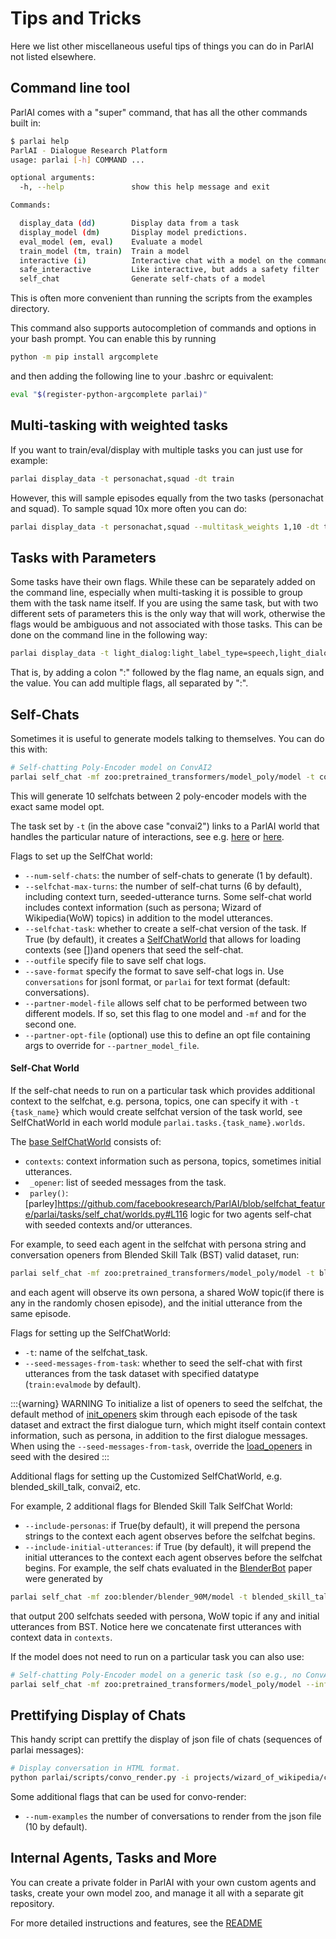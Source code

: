 Tips and Tricks
===============

Here we list other miscellaneous useful tips of things you can do in
ParlAI not listed elsewhere.

Command line tool
-----------------

ParlAI comes with a "super" command, that has all the other commands
built in:

```bash
$ parlai help
ParlAI - Dialogue Research Platform
usage: parlai [-h] COMMAND ...

optional arguments:
  -h, --help               show this help message and exit

Commands:

  display_data (dd)        Display data from a task
  display_model (dm)       Display model predictions.
  eval_model (em, eval)    Evaluate a model
  train_model (tm, train)  Train a model
  interactive (i)          Interactive chat with a model on the command line
  safe_interactive         Like interactive, but adds a safety filter
  self_chat                Generate self-chats of a model
```

This is often more convenient than running the scripts from the examples
directory.

This command also supports autocompletion of commands and options in
your bash prompt. You can enable this by running

```bash
python -m pip install argcomplete
```

and then adding the following line to your .bashrc or equivalent:

```bash
eval "$(register-python-argcomplete parlai)"
```

Multi-tasking with weighted tasks
---------------------------------

If you want to train/eval/display with multiple tasks you can just use
for example:

```bash
parlai display_data -t personachat,squad -dt train
```

However, this will sample episodes equally from the two tasks
(personachat and squad). To sample squad 10x more often you can do:

```bash
parlai display_data -t personachat,squad --multitask_weights 1,10 -dt train
```

Tasks with Parameters
---------------------

Some tasks have their own flags. While these can be separately added on
the command line, especially when multi-tasking it is possible to group
them with the task name itself. If you are using the same task, but with
two different sets of parameters this is the only way that will work,
otherwise the flags would be ambiguous and not associated with those
tasks. This can be done on the command line in the following way:

```bash
parlai display_data -t light_dialog:light_label_type=speech,light_dialog:light_label_type=emote -dt train
```

That is, by adding a colon ":" followed by the flag name, an equals
sign, and the value. You can add multiple flags, all separated by ":".

Self-Chats
----------

Sometimes it is useful to generate models talking to themselves. You can
do this with:

```bash
# Self-chatting Poly-Encoder model on ConvAI2
parlai self_chat -mf zoo:pretrained_transformers/model_poly/model -t convai2 --inference topk --num-self-chats 10 --display-examples True -dt valid
```
This will generate 10 selfchats between 2 poly-encoder models with the exact same model opt.

The task set by `-t` (in the above case "convai2") links to a
ParlAI world that handles the particular nature of interactions, see
e.g.
[here](https://github.com/facebookresearch/ParlAI/blob/master/parlai/tasks/convai2/worlds.py#L98)
or
[here](https://github.com/facebookresearch/ParlAI/blob/master/parlai/tasks/wizard_of_wikipedia/worlds.py#L106).


Flags to set up the SelfChat world:

- `--num-self-chats`: the number of self-chats to generate (1 by default).
- `--selfchat-max-turns`: the number of self-chat turns (6 by default), including context turn, seeded-utterance turns. Some self-chat world includes context information (such as persona; Wizard of Wikipedia(WoW) topics) in addition to the model utterances. 
- `--selfchat-task`: whether to create a self-chat version of the task. If True (by default), it creates a [SelfChatWorld](https://github.com/facebookresearch/ParlAI/blob/master/parlai/tasks/self_chat/worlds.py#L52) that allows for loading contexts (see [])and openers that seed the self-chat.
- `--outfile` specify file to save self chat logs.
- `--save-format` specify the format to save self-chat logs in. Use `conversations` for jsonl format, or `parlai` for text format (default: conversations).
- `--partner-model-file` allows self chat to be performed between two different models. If so, set this flag to one model and `-mf` and for the second one.
- `--partner-opt-file` (optional) use this to define an opt file containing args to override for `--partner_model_file`. 

#### Self-Chat World
If the self-chat needs to run on a particular task which provides additional context to the selfchat, e.g. persona, topics, one can specify it with `-t {task_name}` which would create selfchat version of the task world, see SelfChatWorld in each world module `parlai.tasks.{task_name}.worlds`. 

The [base SelfChatWorld](https://github.com/facebookresearch/ParlAI/blob/selfchat_feature/parlai/tasks/self_chat/worlds.py#L52) consists of:
- ` contexts `: context information such as persona, topics, sometimes initial utterances.
- ` _opener`: list of seeded messages from the task.
- ` parley()`: [parley]https://github.com/facebookresearch/ParlAI/blob/selfchat_feature/parlai/tasks/self_chat/worlds.py#L116 logic for two agents self-chat with seeded contexts and/or utterances.

For example, to seed each agent in the selfchat with persona string and conversation openers from Blended Skill Talk (BST) valid dataset, run:
```bash
parlai self_chat -mf zoo:pretrained_transformers/model_poly/model -t blended_skill_talk --display-examples True -dt valid
```
and each agent will observe its own persona, a shared WoW topic(if there is any in the randomly chosen episode), and the initial utterance from the same episode.

Flags for setting up the SelfChatWorld:
- `-t`: name of the selfchat_task.
- `--seed-messages-from-task`: whether to seed the self-chat with first utterances from the task dataset with specified datatype (`train:evalmode` by default).


:::{warning} WARNING
To initialize a list of openers to seed the selfchat, the default method of [init_openers](https://github.com/facebookresearch/ParlAI/blob/dbae75bcbe9fd15691d2d724c5107d7489cac000/parlai/tasks/self_chat/worlds.py#L76-L82) skim through each episode of the task dataset and extract the first dialogue turn, which might itself contain context information, such as persona, in addition to the first dialogue messages. When using the `--seed-messages-from-task`, override the [load_openers](https://github.com/facebookresearch/ParlAI/blob/dbae75bcbe9fd15691d2d724c5107d7489cac000/parlai/tasks/self_chat/worlds.py#L17) in seed with the desired
:::

Additional flags for setting up the Customized SelfChatWorld, e.g. blended_skill_talk, convai2, etc. 

For example, 2 additional flags for Blended Skill Talk SelfChat World:
- ```--include-personas```: if True(by default), it will prepend the persona strings to the context each agent observes before the selfchat begins. 
- ```--include-initial-utterances```: if True (by default), it will prepend the initial utterances to the context each agent observes before the selfchat begins.
For example, the self chats evaluated in the [BlenderBot](https://parl.ai/projects/recipes/) paper were generated by
```bash
parlai self_chat -mf zoo:blender/blender_90M/model -t blended_skill_talk -dt valid --num-self-chats 200
```
that output 200 selfchats seeded with persona, WoW topic if any and initial utterances from BST. Notice here we concatenate first utterances with context data in `contexts`.

If the model does not need to run on a particular task you can also use:

```bash
# Self-chatting Poly-Encoder model on a generic task (so e.g., no ConvAI2 personas are input)
parlai self_chat -mf zoo:pretrained_transformers/model_poly/model --inference topk --num-self-chats 10 --display-examples True
```


Prettifying Display of Chats
----------------------------

This handy script can prettify the display of json file of chats
(sequences of parlai messages):

```bash
# Display conversation in HTML format.
python parlai/scripts/convo_render.py -i projects/wizard_of_wikipedia/chat_example1.jsonl -o /tmp/chat.html 
```

Some additional flags that can be used for convo-render:

- `--num-examples` the number of conversations to render from the json file (10 by default).

Internal Agents, Tasks and More
-------------------------------

You can create a private folder in ParlAI with your own custom agents
and tasks, create your own model zoo, and manage it all with a separate
git repository.

For more detailed instructions and features, see the
[README](http://github.com/facebookresearch/ParlAI/blob/master/example_parlai_internal)
